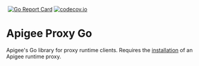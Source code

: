 [![<CirclCI>](https://circleci.com/gh/theganyo/apigee-proxy-go.svg?style=svg)](https://circleci.com/gh/theganyo/apigee-proxy-go)
[![Go Report Card](https://goreportcard.com/badge/github.com/theganyo/apigee-proxy-go)](https://goreportcard.com/report/github.com/theganyo/apigee-proxy-go)
[![codecov.io](https://codecov.io/github/theganyo/apigee-proxy-go/coverage.svg?branch=master)](https://codecov.io/github/theganyo/apigee-proxy-go?branch=master)

# Apigee Proxy Go

Apigee's Go library for proxy runtime clients. Requires the [installation](../../../apigee-proxy-cli) of an Apigee runtime proxy.

